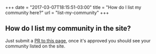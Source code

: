 +++
date = "2017-03-07T18:15:51-03:00"
title = "How do I list my community here?"
url = "list-my-community"
+++

## How do I list my community in the site?

Just submit a [PR to this page](https://github.com/cherta/js.uy), once it's approved you should see your community listed on the site.
